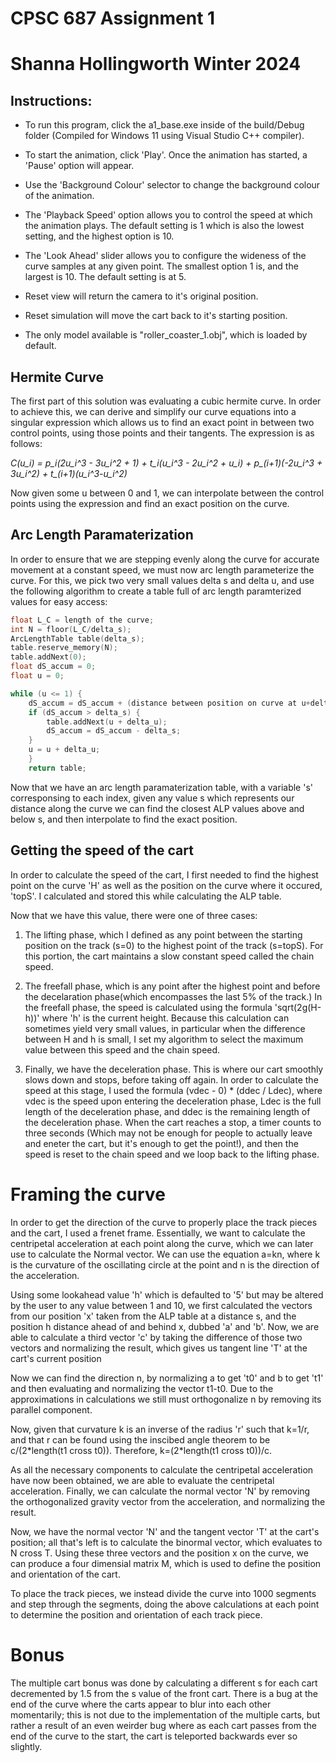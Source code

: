 # CPSC 687 Assignment 1
# Shanna Hollingworth Winter 2024

## Instructions:

* To run this program, click the a1_base.exe inside of the build/Debug folder (Compiled for Windows 11 using Visual Studio C++ compiler).

* To start the animation, click 'Play'. Once the animation has started, a 'Pause' option will appear.

* Use the 'Background Colour' selector to change the background colour of the animation.

* The 'Playback Speed' option allows you to control the speed at which the animation plays. The default setting is 1 which is also the lowest setting, and the highest option is 10.

* The 'Look Ahead' slider allows you to configure the wideness of the curve samples at any given point. The smallest option 1 is, and the largest is 10. The default setting is at 5.

* Reset view will return the camera to it's original position.

* Reset simulation will move the cart back to it's starting position.

* The only model available is "roller_coaster_1.obj", which is loaded by default.

## Hermite Curve

The first part of this solution was evaluating a cubic hermite curve. In order to achieve this, we can derive and simplify our curve equations into a singular expression which allows us to find an exact point in between two control points, using those points and their tangents. The expression is as follows:

*C(u_i) = p_i(2u_i^3 - 3u_i^2 + 1) +*
        *t_i(u_i^3 - 2u_i^2 + u_i) +*
        *p_(i+1)(-2u_i^3 + 3u_i^2) +*
        *t_(i+1)(u_i^3-u_i^2)*

Now given some u between 0 and 1, we can interpolate between the control points using the expression and find an exact position on the curve.

## Arc Length Paramaterization

In order to ensure that we are stepping evenly along the curve for accurate movement at a constant speed, we must now arc length parameterize the curve. For this, we pick two very small values delta s and delta u, and use the following algorithm to create a table full of arc length paramterized values for easy access:

```c++
float L_C = length of the curve;
int N = floor(L_C/delta_s);	
ArcLengthTable table(delta_s);
table.reserve_memory(N);
table.addNext(0);
float dS_accum = 0;
float u = 0;

while (u <= 1) {
	dS_accum = dS_accum + (distance between position on curve at u+delta_u and at u)
	if (dS_accum > delta_s) {
		table.addNext(u + delta_u);
		dS_accum = dS_accum - delta_s;
	}
	u = u + delta_u;
	}
	return table;
```

Now that we have an arc length paramaterization table, with a variable 's' corresponsing to each index, given any value s which represents our distance along the curve we can find the closest ALP values above and below s, and then interpolate to find the exact position.

## Getting the speed of the cart

In order to calculate the speed of the cart, I first needed to find the highest point on the curve 'H' as well as the position on the curve where it occured, 'topS'. I calculated and stored this while calculating the ALP table. 

Now that we have this value, there were one of three cases:

1. The lifting phase, which I defined as any point between the starting position on the track (s=0) to the highest point of the track (s=topS). For this portion, the cart maintains a slow constant speed called the chain speed.

2. The freefall phase, which is any point after the highest point and before the decelaration phase(which encompasses the last 5% of the track.) In the freefall phase, the speed is calculated using the formula 'sqrt(2g(H-h))' where 'h' is the current height. Because this calculation can sometimes yield very small values, in particular when the difference between H and h is small, I set my algorithm to select the maximum value between this speed and the chain speed.

3. Finally, we have the deceleration phase. This is where our cart smoothly slows down and stops, before taking off again. In order to calculate the speed at this stage, I used the formula (vdec - 0) * (ddec / Ldec), where vdec is the speed upon entering the deceleration phase, Ldec is the full length of the deceleration phase, and ddec is the remaining length of the deceleration phase. When the cart reaches a stop, a timer counts to three seconds (Which may not be enough for people to actually leave and eneter the cart, but it's enough to get the point!), and then the speed is reset to the chain speed and we loop back to the lifting phase.

# Framing the curve
In order to get the direction of the curve to properly place the track pieces and the cart, I used a frenet frame. Essentially, we want to calculate the centripetal acceleration at each point along the curve, which we can later use to calculate the Normal vector. We can use the equation a=kn, where k is the curvature of the oscillating circle at the point and n is the direction of the acceleration.

Using some lookahead value 'h' which is defaulted to '5' but may be altered by the user to any value between 1 and 10, we first calculated the vectors from our position 'x' taken from the ALP table at a distance s, and the position h distance ahead of and behind x, dubbed 'a' and 'b'. Now, we are able to calculate a third vector 'c' by taking the difference of those two vectors and normalizing the result, which gives us tangent line 'T' at the cart's current position 

Now we can find the direction n, by normalizing a to get 't0' and b to get 't1' and then evaluating and normalizing the vector t1-t0. Due to the approximations in calculations we still must orthogonalize n by removing its parallel component.

Now, given that curvature k is an inverse of the radius 'r' such that k=1/r, and that r can be found using the inscibed angle theorem to be c/(2\*length(t1 cross t0)). Therefore, k=(2\*length(t1 cross t0))/c.

As all the necessary components to calculate the centripetal acceleration have now been obtained, we are able to evaluate the centripetal acceleration. Finally, we can calculate the normal vector 'N' by removing the orthogonalized gravity vector from the acceleration, and normalizing the result.

Now, we have the normal vector 'N' and the tangent vector 'T' at the cart's position; all that's left is to calculate the binormal vector, which evaluates to N cross T. Using these three vectors and the position x on the curve, we can produce a four dimensial matrix M, which is used to define the position and orientation of the cart.

To place the track pieces, we instead divide the curve into 1000 segments and step through the segments, doing the above calculations at each point to determine the position and orientation of each track piece.

# Bonus

The multiple cart bonus was done by calculating a different s for each cart decremented by 1.5 from the s value of the front cart. There is a bug at the end of the curve where the carts appear to blur into each other momentarily; this is not due to the implementation of the multiple carts, but rather a result of an even weirder bug where as each cart passes from the end of the curve to the start, the cart is teleported backwards ever so slightly.
